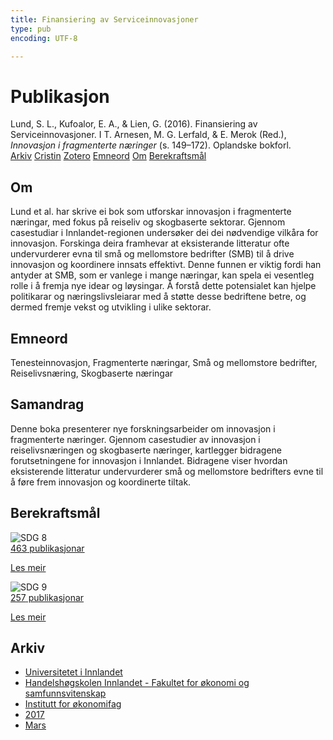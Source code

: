 ```yaml
---
title: Finansiering av Serviceinnovasjoner
type: pub
encoding: UTF-8

---
```

<h1>Publikasjon</h1>
<article id="csl-bib-container-URDF9Z8G" class="csl-bib-container">
  <div class="csl-bib-body"> <div class="csl-entry">Lund, S. L., Kufoalor, E. A., &#38; Lien, G. (2016). Finansiering av Serviceinnovasjoner. I T. Arnesen, M. G. Lerfald, &#38; E. Merok (Red.), <i>Innovasjon i fragmenterte næringer</i> (s. 149–172). Oplandske bokforl.</div> </div>
  <div class="csl-bib-buttons">
    <a href="#taxonomy-article-URDF9Z8G" alt="archive" class="csl-bib-button">Arkiv</a>
    <a href="https://app.cristin.no/results/show.jsf?id=1455097" alt="Cristin" class="csl-bib-button">Cristin</a>
    <a href="http://zotero.org/groups/5881554/items/URDF9Z8G" alt="Zotero" class="csl-bib-button">Zotero</a>
    <a href="#keywords-article-URDF9Z8G" alt="keywords" class="csl-bib-button">Emneord</a>
    <a href="#about-article-URDF9Z8G" alt="about_pub" class="csl-bib-button">Om</a>
    <a href="#sdg-article-URDF9Z8G" alt="sdg" class="csl-bib-button">Berekraftsmål</a>
  </div>
  <div id="csl-bib-meta-container-URDF9Z8G"></div>
</article>
<div id="csl-bib-meta-URDF9Z8G" class="csl-bib-meta">
  <article id="about-article-URDF9Z8G" class="about_pub-article">
    <h1>Om</h1>
    Lund et al. har skrive ei bok som utforskar innovasjon i fragmenterte næringar, med fokus på reiseliv og skogbaserte sektorar. Gjennom casestudiar i Innlandet-regionen undersøker dei dei nødvendige vilkåra for innovasjon. Forskinga deira framhevar at eksisterande litteratur ofte undervurderer evna til små og mellomstore bedrifter (SMB) til å drive innovasjon og koordinere innsats effektivt. Denne funnen er viktig fordi han antyder at SMB, som er vanlege i mange næringar, kan spela ei vesentleg rolle i å fremja nye idear og løysingar. Å forstå dette potensialet kan hjelpe politikarar og næringslivsleiarar med å støtte desse bedriftene betre, og dermed fremje vekst og utvikling i ulike sektorar.
  </article>
  <article id="keywords-article-URDF9Z8G" class="keywords-article">
    <h1>Emneord</h1>
    Tenesteinnovasjon, Fragmenterte næringar, Små og mellomstore bedrifter, Reiselivsnæring, Skogbaserte næringar
  </article>
  <article id="abstract-article-URDF9Z8G" class="abstract-article">
    <h1>Samandrag</h1>
    Denne boka presenterer nye forskningsarbeider om innovasjon i fragmenterte næringer. Gjennom casestudier av innovasjon i reiselivsnæringen og skogbaserte næringer, kartlegger bidragene forutsetningene for innovasjon i Innlandet. Bidragene viser hvordan eksisterende litteratur undervurderer små og mellomstore bedrifters evne til å føre frem innovasjon og koordinerte tiltak.
  </article>
  <article id="sdg-article-URDF9Z8G" class="sdg-article">
    <h1>Berekraftsmål</h1>
    <div class="sdg-container"><div id="sdg8" class="sdg">
        <img src="{{< params subfolder >}}images/sdg/sdg08_nn.png" class="image" alt="SDG 8">
        <div class="sdg-overlay">
          <a href="{{< params subfolder >}}nn/archive/?sdg=8#archive" class="sdg-publication-count"><span>463</span> publikasjonar</a>
          <p><a href="https://fn.no/om-fn/fns-baerekraftsmaal/anstendig-arbeid-og-oekonomisk-vekst?lang=nno-NO" class="sdg-read-more">Les meir</a></p>
        </div>
      </div> <div id="sdg9" class="sdg">
        <img src="{{< params subfolder >}}images/sdg/sdg09_nn.png" class="image" alt="SDG 9">
        <div class="sdg-overlay">
          <a href="{{< params subfolder >}}nn/archive/?sdg=9#archive" class="sdg-publication-count"><span>257</span> publikasjonar</a>
          <p><a href="https://fn.no/om-fn/fns-baerekraftsmaal/industri-innovasjon-og-infrastruktur?lang=nno-NO" class="sdg-read-more">Les meir</a></p>
        </div>
      </div></div>
  </article>
  <article id="taxonomy-article-URDF9Z8G" class="taxonomy-article">
    <h1>Arkiv</h1>
    <ul>
      <li><a href="{{< params subfolder >}}nn/archive/?key=3DCRN523">Universitetet i Innlandet</a></li>
      <li><a href="{{< params subfolder >}}nn/archive/?key=DU8Q9LN9">Handelshøgskolen Innlandet - Fakultet for økonomi og samfunnsvitenskap</a></li>
      <li><a href="{{< params subfolder >}}nn/archive/?key=3IQA89I8">Institutt for økonomifag</a></li>
      <li><a href="{{< params subfolder >}}nn/archive/?key=XK3XPH22">2017</a></li>
      <li><a href="{{< params subfolder >}}nn/archive/?key=PWG8IYUQ">Mars</a></li>
    </ul>
  </article>
</div>
